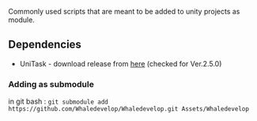 Commonly used scripts that are meant to be added to unity projects as module.

## Dependencies
* UniTask - download release from [here](https://github.com/Cysharp/UniTask/releases) (checked for Ver.2.5.0)

### Adding as submodule
in git bash :
`git submodule add https://github.com/Whaledevelop/Whaledevelop.git Assets/Whaledevelop`
